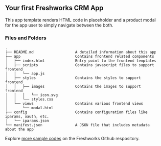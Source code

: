 ## Your first Freshworks CRM App

This app template renders HTML code in placeholder and a product modal for the app user to simply navigate between the both.

### Files and Folders

    .
    ├── README.md                   A detailed information about this app
    ├── app                         Contains frontend related components
    │   ├── index.html              Entry point to the frontend templates
    │   ├── scripts                 Contains javascript files to support frontend
    │   │   └── app.js
    │   ├── styles                  Contains the styles to support frontend
    │   │   ├── images              Contains the images to support frontend
    │   │   │   └── icon.svg
    │   │   └── styles.css
    │   └── views                   Contains various frontend views
    │       └── modal.html
    ├── config                      Contains configuration files like iparams, oauth, etc.
    │   └── iparams.json
    └── manifest.json               A JSON file that includes metadata about the app

Explore [more sample codes](https://github.com/freshworks/marketplace-sample-apps) on the Freshworks Github respository.
